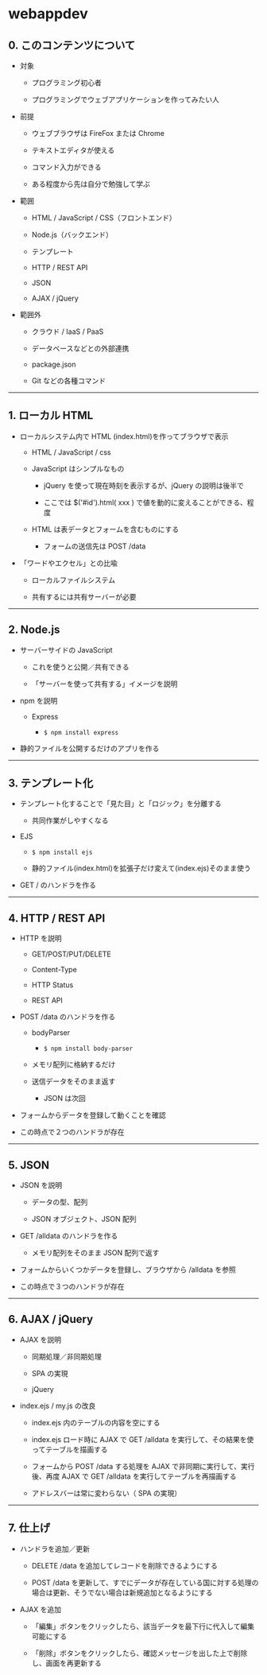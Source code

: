 # webappdev

## 0. このコンテンツについて

- 対象

    - プログラミング初心者

    - プログラミングでウェブアプリケーションを作ってみたい人

- 前提

    - ウェブブラウザは FireFox または Chrome

    - テキストエディタが使える

    - コマンド入力ができる

    - ある程度から先は自分で勉強して学ぶ

- 範囲

    - HTML / JavaScript / CSS（フロントエンド）

    - Node.js（バックエンド）

    - テンプレート

    - HTTP / REST API

    - JSON

    - AJAX / jQuery

- 範囲外

    - クラウド / IaaS / PaaS

    - データベースなどとの外部連携

    - package.json

    - Git などの各種コマンド


---

## 1. ローカル HTML

- ローカルシステム内で HTML (index.html)を作ってブラウザで表示

    - HTML / JavaScript / css

    - JavaScript はシンプルなもの

        - jQuery を使って現在時刻を表示するが、jQuery の説明は後半で

        - ここでは $('#id').html( xxx ) で値を動的に変えることができる、程度

    - HTML は表データとフォームを含むものにする

      - フォームの送信先は POST /data

- 「ワードやエクセル」との比喩

    - ローカルファイルシステム

    - 共有するには共有サーバーが必要

---

## 2. Node.js 

- サーバーサイドの JavaScript 

    - これを使うと公開／共有できる

    - 「サーバーを使って共有する」イメージを説明

- npm を説明

    - Express

        - ``$ npm install express``

- 静的ファイルを公開するだけのアプリを作る


---

## 3. テンプレート化

- テンプレート化することで「見た目」と「ロジック」を分離する

    - 共同作業がしやすくなる

- EJS 

    - ``$ npm install ejs``

    - 静的ファイル(index.html)を拡張子だけ変えて(index.ejs)そのまま使う

- GET / のハンドラを作る

---

## 4. HTTP / REST API

- HTTP を説明

    - GET/POST/PUT/DELETE

    - Content-Type

    - HTTP Status

    - REST API

- POST /data のハンドラを作る

    - bodyParser

        - ``$ npm install body-parser``

    - メモリ配列に格納するだけ

    - 送信データをそのまま返す

        - JSON は次回

- フォームからデータを登録して動くことを確認

- この時点で２つのハンドラが存在

---

## 5. JSON

- JSON を説明

    - データの型、配列

    - JSON オブジェクト、JSON 配列

- GET /alldata のハンドラを作る

    - メモリ配列をそのまま JSON 配列で返す

- フォームからいくつかデータを登録し、ブラウザから /alldata を参照

- この時点で３つのハンドラが存在

---

## 6. AJAX / jQuery

- AJAX を説明

    - 同期処理／非同期処理

    - SPA の実現

    - jQuery 

- index.ejs / my.js の改良

    - index.ejs 内のテーブルの内容を空にする

    - index.ejs ロード時に AJAX で GET /alldata を実行して、その結果を使ってテーブルを描画する

    - フォームから POST /data する処理を AJAX で非同期に実行して、実行後、再度 AJAX で GET /alldata を実行してテーブルを再描画する

    - アドレスバーは常に変わらない（ SPA の実現）

---

## 7. 仕上げ

- ハンドラを追加／更新

    - DELETE /data を追加してレコードを削除できるようにする

    - POST /data を更新して、すでにデータが存在している国に対する処理の場合は更新、そうでない場合は新規追加となるようにする

- AJAX を追加

    - 「編集」ボタンをクリックしたら、該当データを最下行に代入して編集可能にする

    - 「削除」ボタンをクリックしたら、確認メッセージを出した上で削除し、画面を再更新する


